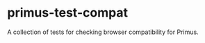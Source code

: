 primus-test-compat
==================

A collection of tests for checking browser compatibility for Primus.
